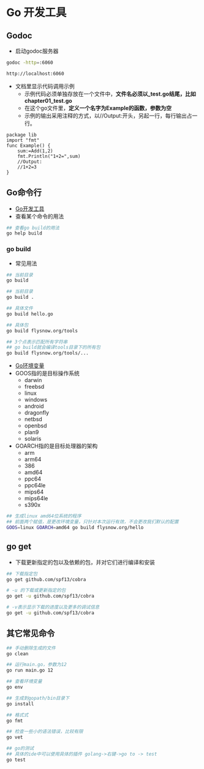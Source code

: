 # Go 开发工具

## Godoc

- 启动godoc服务器

```bash
godoc -http=:6060

http://localhost:6060
```

- 文档里显示代码调用示例
    - 示例代码必须单独存放在一个文件中，**文件名必须以_test.go结尾，比如chapter01_test.go**
    - 在这个go文件里，**定义一个名字为Example的函数，参数为空**
    - 示例的输出采用注释的方式，以//Output:开头，另起一行，每行输出占一行。

```goalng
package lib
import "fmt"
func Example() {
    sum:=Add(1,2)
    fmt.Println("1+2=",sum)
    //Output:
    //1+2=3
}
```

## Go命令行

- [Go开发工具](http://www.flysnow.org/2017/03/08/go-in-action-go-tools.html)
- 查看某个命令的用法

```bash
## 查看go build的用法
go help build
```

### go build

- 常见用法

```bash
## 当前目录
go build

## 当前目录
go build .

## 具体文件
go build hello.go

## 具体包
go build flysnow.org/tools

## 3个点表示匹配所有字符串
## go build就会编译tools目录下的所有包
go build flysnow.org/tools/...
```

- [Go环境变量](https://golang.org/doc/install/source#environment)
- GOOS指的是目标操作系统
    - darwin
    - freebsd
    - linux
    - windows
    - android
    - dragonfly
    - netbsd
    - openbsd
    - plan9
    - solaris
- GOARCH指的是目标处理器的架构
    - arm
    - arm64
    - 386
    - amd64
    - ppc64
    - ppc64le
    - mips64
    - mips64le
    - s390x

```bash
## 生成linux amd64位系统的程序
## 前面两个赋值，是更改环境变量，只针对本次运行有效，不会更改我们默认的配置
GOOS=linux GOARCH=amd64 go build flysnow.org/hello
```

## go get

- 下载更新指定的包以及依赖的包，并对它们进行编译和安装

```bash
## 下载指定包
go get github.com/spf13/cobra

# -u 的下载或更新指定的包
go get -u github.com/spf13/cobra

# -v表示显示下载的进度以及更多的调试信息
go get -u github.com/spf13/cobra
```

## 其它常见命令

```bash
## 手动删除生成的文件
go clean

## 运行main.go，参数为12
go run main.go 12

## 查看环境变量
go env

## 生成到gopath/bin目录下
go install

## 格式式
go fmt

## 检查一些小的语法错误，比较有限
go vet

## go的测试
## 具体的ide中可以使用具体的插件 golang->右键->go to -> test
go test
```